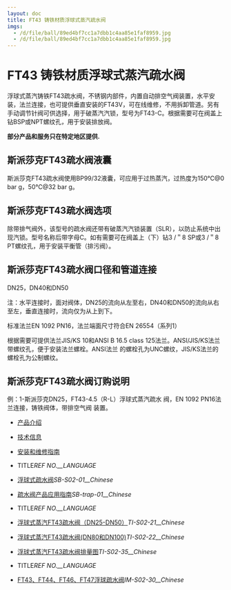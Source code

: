 ```yaml
---
layout: doc
title: FT43 铸铁材质浮球式蒸汽疏水阀
imgs:
  - /d/file/ball/89ed4bf7cc1a7dbb1c4aa85e1faf8959.jpg
  - /d/file/ball/89ed4bf7cc1a7dbb1c4aa85e1faf8959.jpg
---
```


# FT43 铸铁材质浮球式蒸汽疏水阀

浮球式蒸汽铸铁FT43疏水阀，不锈钢内部件，内置自动排空气阀装置，水平安装，法兰连接，也可提供垂直安装的FT43V，可在线维修，不用拆卸管道。另有手动调节针阀可供选择，用于破蒸汽汽锁，型号为FT43-C。根据需要可在阀盖上钻BSP或NPT螺纹孔，用于安装排放阀。

**部分产品和服务只在特定地区提供.**

## 斯派莎克FT43疏水阀液囊

斯派莎克FT43疏水阀使用BP99/32液囊，可应用于过热蒸汽，过热度为150℃@0 bar g，50℃@32 bar g。

## 斯派莎克FT43疏水阀选项

除带排气阀外，该型号的疏水阀还带有破蒸汽汽锁装置（SLR），以防止系统中出现汽锁。型号名称后带字母C。如有需要可在阀盖上（下）钻3 /＂8 SP或3 /＂8 PT螺纹孔，用于安装平衡管（排污阀）。

## 斯派莎克FT43疏水阀口径和管道连接

DN25，DN40和DN50

注：水平连接时，面对阀体，DN25的流向从左至右，DN40和DN50的流向从右至左，垂直连接时，流向仅为从上到下。

标准法兰EN 1092 PN16，法兰端面尺寸符合EN 26554（系列1）

根据需要可提供法兰JIS/KS 10和ANSI B 16.5 class 125法兰。ANSI/JIS/KS法兰带螺纹孔，便于安装法兰螺栓。ANSI法兰 的螺栓孔为UNC螺纹，JIS/KS法兰的螺栓孔为公制螺纹。

## 斯派莎克FT43疏水阀订购说明

例：1-斯派莎克DN25，FT43-4.5（R-L）浮球式蒸汽疏水 阀，EN 1092 PN16法兰连接，铸铁阀体，带排空气阀 装置。

- [产品介绍](<javascript:navactive(1);>)
- [技术信息](<javascript:navactive(2);>)
- [安装和维修指南](<javascript:navactive(3);>)

- TITLE*REF NO.\_\_LANGUAGE*
- [浮球式疏水阀](/d/pdf/SB-S02-01-%E6%B5%AE%E7%90%83%E5%BC%8F%E7%96%8F%E6%B0%B4%E9%98%80.pdf)_SB-S02-01\_\_Chinese_
- [疏水阀产品应用指南](/d/pdf/SB-trap-01-%E7%96%8F%E6%B0%B4%E9%98%80%E4%BA%A7%E5%93%81%E5%BA%94%E7%94%A8%E6%8C%87%E5%8D%97.pdf)_SB-trap-01\_\_Chinese_

- TITLE*REF NO.\_\_LANGUAGE*
- [浮球式蒸汽FT43疏水阀（DN25-DN50）](/d/pdf/TI-S02-21-FT43%20铸铁材质浮球式蒸汽疏水阀（DN25-DN50）.pdf)_TI-S02-21\_\_Chinese_
- [浮球式蒸汽FT43疏水阀(DN80和DN100)](</d/pdf/TI-S02-22-FT43%20铸铁材质浮球式蒸汽疏水阀(DN80和DN100).pdf>)_TI-S02-22\_\_Chinese_
- [浮球式蒸汽FT43疏水阀排量图](</d/pdf/TI-S02-22-FT43%20铸铁材质浮球式蒸汽疏水阀(DN80和DN100).pdf>)_TI-S02-35\_\_Chinese_

- TITLE*REF NO.\_\_LANGUAGE*
- [FT43、FT44、FT46、FT47浮球疏水阀](/d/pdf/IM-S02-30-FT43、FT44、FT46、FT47浮球疏水阀.pdf)_IM-S02-30\_\_Chinese_
